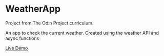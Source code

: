 # WeatherApp
Project from The Odin Project curriculum.

An app to check the current weather. Created using the weather API and async functions


[Live Demo](https://vharastei.github.io/WeatherApp/)
